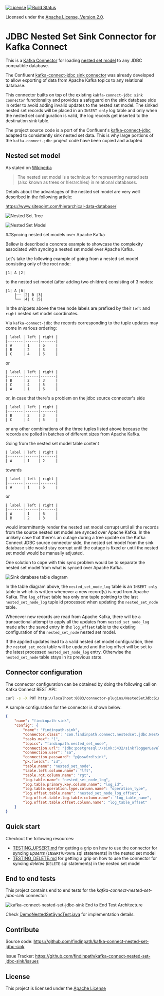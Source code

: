 [![License](http://img.shields.io/:license-apache%202.0-brightgreen.svg)](http://www.apache.org/licenses/LICENSE-2.0.html)
[![Build Status](https://travis-ci.com/findinpath/kafka-connect-nested-set-jdbc-sink.svg?branch=master)](https://travis-ci.com/findinpath/kafka-connect-nested-set-jdbc-sink)


Licensed under the [Apache License, Version 2.0](http://www.apache.org/licenses/LICENSE-2.0).

JDBC Nested Set Sink Connector for Kafka Connect
================================================

This is a [Kafka Connector](http://kafka.apache.org/documentation.html#connect)
for loading [nested set model](https://en.wikipedia.org/wiki/Nested_set_model) to any JDBC compatible database.


The Confluent [kafka-connect-jdbc sink connector](https://docs.confluent.io/current/connect/kafka-connect-jdbc/sink-connector/index.html) 
was already developed to allow exporting of data from Apache Kafka topics to any relational database.

This connector builts on top of the existing `kakfa-connect-jdbc sink connector` 
functionality and  provides a safeguard on the sink 
database side in order to avoid adding invalid updates to the nested set model.
The sinked nested set records will be placed in an `INSERT only` log table
and only when the nested set configuration is valid, the log records get
inserted to the destination sink table.


The project source code is a port of the Confluent's 
[kafka-connect-jdbc](https://github.com/confluentinc/kafka-connect-jdbc)
adapted to consistently sink nested set data.
This is why large portions of the `kafka-connect-jdbc` project code have
been copied and adapted.


## Nested set model

As stated on [Wikipedia](https://en.wikipedia.org/wiki/Nested_set_model)
> The nested set model is a technique for representing nested sets (also known as trees or hierarchies) in relational databases.

Details about the advantages of the nested set model are very well 
described in the following article:

https://www.sitepoint.com/hierarchical-data-database/

![Nested Set Tree](images/nested-set.gif)

![Nested Set Model](images/nested-set-model.png)


##Syncing nested set models over Apache Kafka

Bellow is described a concrete example to showcase the complexity associated
with syncing a nested set model over Apache Kafka.

Let's take the following example of going from a nested set model 
consisting only of the root node:

```
|1| A |2|
```

to the nested set model (after adding two children) consisting of 3 nodes:

```
|1| A |6|
    ├── |2| B |3|
    └── |4| C |5|
```

In the snippets above the tree node labels are prefixed by their `left` and `right`
nested set model coordinates.

Via `kafka-connect-jdbc` the records corresponding to the tuple updates may come in various
ordering:

```
| label | left | right |
|-------|------|-------|
| A     | 1    | 6     |
| B     | 2    | 3     |
| C     | 4    | 5     |
```
or
```
| label | left | right |
|-------|------|-------|
| B     | 2    | 3     |
| C     | 4    | 5     |
| A     | 1    | 6     |
```
or, in case that there's a problem on the jdbc source connector's side
```
| label | left | right |
|-------|------|-------|
| B     | 2    | 3     |
| C     | 4    | 5     |
```

or any other combinations of the three tuples listed above because the records
are polled in batches of different sizes from Apache Kafka. 


Going from the nested set model table content

```
| label | left | right |
|-------|------|-------|
| A     | 1    | 2     |
```
towards

```
| label | left | right |
|-------|------|-------|
| A     | 1    | 6     |
```

or 

```
| label | left | right |
|-------|------|-------|
| A     | 1    | 6     |
| B     | 2    | 3     |
```

would intermittently render the nested set model corrupt until
all the records from the source nested set model are synced over Apache Kafka.
In the unlikely case that there's an outage during a tree update on the Kafka Connect JDBC 
source connector side, the nested set model from the sink database side would stay corrupt
until the outage is fixed or until the nested set model would be manually adjusted. 


One solution to cope with this sync problem would be to separate 
the nested set model from what is synced over Apache Kafka. 

![Sink database table diagram](images/sink-database-table-diagram.png)


In the table diagram above, the `nested_set_node_log` table is an `INSERT only` table
in which is written whenever a new record(s) is read from Apache Kafka.
The `log_offset` table has only one tuple pointing to the last `nested_set_node_log` tuple id
processed when updating the `nested_set_node` table.

Whenever new records are read from Apache Kafka, there will be a transactional attempt 
to apply all the updates from `nested_set_node_log` made after the saved entry in the `log_offset`
table to the existing configuration of the `nested_set_node` nested set model.

If the applied updates lead to a valid nested set model configuration, then the `nested_set_node`
table will be updated and the log offset will be set to the latest processed `nested_set_node_log` entry.
Otherwise the `nested_set_node` table stays in its previous state. 


## Connector configuration

The connector configuration can be obtained by doing the following call on Kafka Connect REST API:

```bash
curl -s -X PUT http://localhost:8083/connector-plugins/NestedSetJdbcSinkConnector/config/validate --header 'Content-Type: application/json' -d $'{"connector.class": "com.findinpath.connect.nestedset.jdbc.NestedSetJdbcSinkConnector", "topics": "dummy"}' | jq
```


A sample configuration for the connector is shown below:

```json
{
    "name": "findinpath-sink",
    "config": {
        "name": "findinpath-sink",
        "connector.class": "com.findinpath.connect.nestedset.jdbc.NestedSetJdbcSinkConnector",
        "tasks.max": "1",
        "topics": "findinpath.nested_set_node",
        "connection.url": "jdbc:postgresql://sink:5432/sink?loggerLevel=OFF",
        "connection.user": "sa",
        "connection.password": "p@ssw0rd!sink",
        "pk.fields": "id",
        "table.name": "nested_set_node",
        "table.left.column.name": "lft",
        "table.rgt.column.name": "rgt",
        "log.table.name": "nested_set_node_log",
        "log.table.primary.key.column.name": "log_id",
        "log.table.operation.type.column.name": "operation_type",
        "log.offset.table.name": "nested_set_node_log_offset",
        "log.offset.table.log.table.column.name": "log_table_name",
        "log.offset.table.offset.column.name": "log_table_offset"
    }
}
```

## Quick start

Checkout the following resources:

- [TESTING_UPSERT.md](TESTING_UPSERT.md) for getting a grip on how to use the connector for syncing *upserts* (`INSERT`/`UPDATE` sql statements) in the nested set model
- [TESTING_DELETE.md](TESTING_DELETE.md) for getting a grip on how to use the connector for syncing *deletes* (`DELETE` sql statements) in the nested set model


## End to end tests

This project contains end to end tests for the _kafka-connect-nested-set-jdbc-sink_ connector:

![kafka-connect-nested-set-jdbc-sink End to End Test Architecture](images/end-to-end-test-architecture-diagram.png)

Check [DemoNestedSetSyncTest.java](src/test/java/com/findinpath/connect/nestedset/jdbc/DemoNestedSetSyncTest.java)
for implementation details.

## Contribute

Source code: https://github.com/findinpath/kafka-connect-nested-set-jdbc-sink

Issue Tracker: https://github.com/findinpath/kafka-connect-nested-set-jdbc-sink/issues

## License

This project is licensed under the [Apache License](LICENSE)

